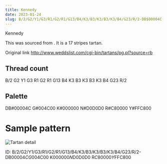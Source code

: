 ```yaml
---
title: Kennedy
date: 2023-01-24
slug: B/2/G2/Y1/G3/R1/G2/R1/G13/B4/K3/B3/K3/B3/K3/B4/G23/R/2-DB$00004C G$004C00 K$000000 N$D0D0D0 R$C80000 Y$FFC800
---
```

Kennedy

This was sourced from <no value>.  It is a 17 stripes tartan.

Original link http://www.weddslist.com/cgi-bin/tartans/pg.pl?source=rb

## Thread count
B/2 G2 Y1 G3 R1 G2 R1 G13 B4 K3 B3 K3 B3 K3 B4 G23 R/2

## Palette
DB#00004C G#004C00 K#000000 N#D0D0D0 R#C80000 Y#FFC800

# Sample pattern

![Tartan detail](tartan.png "B/2 G2 Y1 G3 R1 G2 R1 G13 B4 K3 B3 K3 B3 K3 B4 G23 R/2 tartan")

ID: B/2/G2/Y1/G3/R1/G2/R1/G13/B4/K3/B3/K3/B3/K3/B4/G23/R/2-DB$00004C G$004C00 K$000000 N$D0D0D0 R$C80000 Y$FFC800